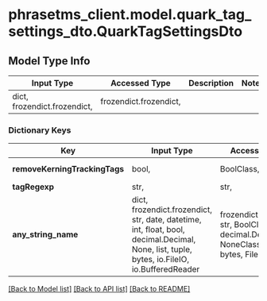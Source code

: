 # phrasetms_client.model.quark_tag_settings_dto.QuarkTagSettingsDto

## Model Type Info

| Input Type                   | Accessed Type          | Description | Notes |
| ---------------------------- | ---------------------- | ----------- | ----- |
| dict, frozendict.frozendict, | frozendict.frozendict, |             |

### Dictionary Keys

| Key                           | Input Type                                                                                                                                  | Accessed Type                                                                           | Description                                                        | Notes      |
| ----------------------------- | ------------------------------------------------------------------------------------------------------------------------------------------- | --------------------------------------------------------------------------------------- | ------------------------------------------------------------------ | ---------- |
| **removeKerningTrackingTags** | bool,                                                                                                                                       | BoolClass,                                                                              | Default: false                                                     | [optional] |
| **tagRegexp**                 | str,                                                                                                                                        | str,                                                                                    |                                                                    | [optional] |
| **any_string_name**           | dict, frozendict.frozendict, str, date, datetime, int, float, bool, decimal.Decimal, None, list, tuple, bytes, io.FileIO, io.BufferedReader | frozendict.frozendict, str, BoolClass, decimal.Decimal, NoneClass, tuple, bytes, FileIO | any string name can be used but the value must be the correct type | [optional] |

[[Back to Model list]](../../README.md#documentation-for-models) [[Back to API list]](../../README.md#documentation-for-api-endpoints) [[Back to README]](../../README.md)

